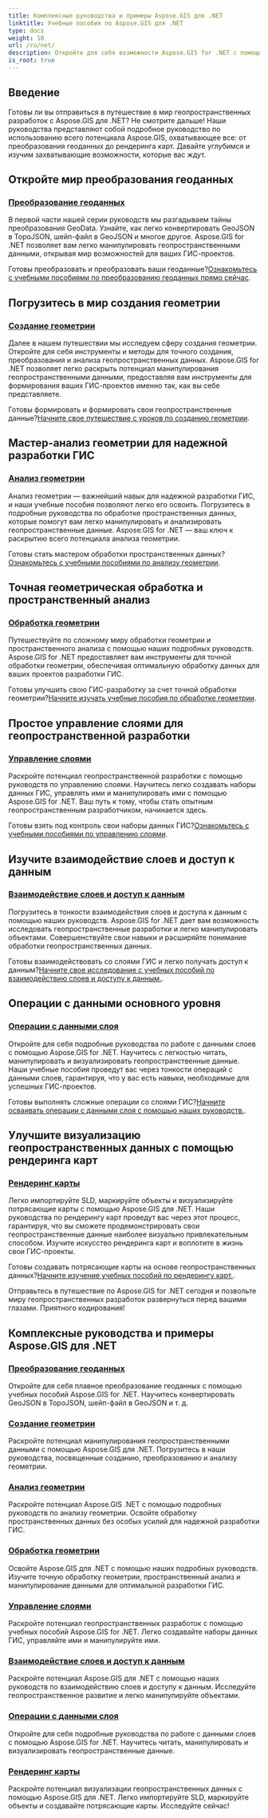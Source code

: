 ```yaml
---
title: Комплексные руководства и примеры Aspose.GIS для .NET
linktitle: Учебные пособия по Aspose.GIS для .NET
type: docs
weight: 10
url: /ru/net/
description: Откройте для себя возможности Aspose.GIS for .NET с помощью подробных руководств. Освойте преобразование GeoData, создание геометрии, анализ, управление слоями и многое другое.
is_root: true
---
```


## Введение

Готовы ли вы отправиться в путешествие в мир геопространственных разработок с Aspose.GIS для .NET? Не смотрите дальше! Наши руководства представляют собой подробное руководство по использованию всего потенциала Aspose.GIS, охватывающее все: от преобразования геоданных до рендеринга карт. Давайте углубимся и изучим захватывающие возможности, которые вас ждут.

## Откройте мир преобразования геоданных

### [Преобразование геоданных](./geo-data-conversion/)

В первой части нашей серии руководств мы разгадываем тайны преобразования GeoData. Узнайте, как легко конвертировать GeoJSON в TopoJSON, шейп-файл в GeoJSON и многое другое. Aspose.GIS for .NET позволяет вам легко манипулировать геопространственными данными, открывая мир возможностей для ваших ГИС-проектов.

 Готовы преобразовать и преобразовать ваши геоданные?[Ознакомьтесь с учебными пособиями по преобразованию геоданных прямо сейчас](./geo-data-conversion/).

## Погрузитесь в мир создания геометрии

### [Создание геометрии](./geometry-creation/)

Далее в нашем путешествии мы исследуем сферу создания геометрии. Откройте для себя инструменты и методы для точного создания, преобразования и анализа геопространственных данных. Aspose.GIS for .NET позволяет легко раскрыть потенциал манипулирования геопространственными данными, предоставляя вам инструменты для формирования ваших ГИС-проектов именно так, как вы себе представляете.

 Готовы формировать и формировать свои геопространственные данные?[Начните свое путешествие с уроков по созданию геометрии](./geometry-creation/).

## Мастер-анализ геометрии для надежной разработки ГИС

### [Анализ геометрии](./geometry-analysis/)

Анализ геометрии — важнейший навык для надежной разработки ГИС, и наши учебные пособия позволяют легко его освоить. Погрузитесь в подробные руководства по обработке пространственных данных, которые помогут вам легко манипулировать и анализировать геопространственные данные. Aspose.GIS for .NET — ваш ключ к раскрытию всего потенциала анализа геометрии.

 Готовы стать мастером обработки пространственных данных?[Ознакомьтесь с учебными пособиями по анализу геометрии](./geometry-analysis/).

## Точная геометрическая обработка и пространственный анализ

### [Обработка геометрии](./geometry-processing/)

Путешествуйте по сложному миру обработки геометрии и пространственного анализа с помощью наших подробных руководств. Aspose.GIS for .NET предоставляет вам инструменты для точной обработки геометрии, обеспечивая оптимальную обработку данных для ваших проектов разработки ГИС.

 Готовы улучшить свою ГИС-разработку за счет точной обработки геометрии?[Начните изучать учебные пособия по обработке геометрии](./geometry-processing/).

## Простое управление слоями для геопространственной разработки

### [Управление слоями](./layer-management/)

Раскройте потенциал геопространственной разработки с помощью руководств по управлению слоями. Научитесь легко создавать наборы данных ГИС, управлять ими и манипулировать ими с помощью Aspose.GIS for .NET. Ваш путь к тому, чтобы стать опытным геопространственным разработчиком, начинается здесь.

 Готовы взять под контроль свои наборы данных ГИС?[Ознакомьтесь с учебными пособиями по управлению слоями](./layer-management/).

## Изучите взаимодействие слоев и доступ к данным

### [Взаимодействие слоев и доступ к данным](./layer-interaction-and-data-access/)

Погрузитесь в тонкости взаимодействия слоев и доступа к данным с помощью наших руководств. Aspose.GIS for .NET дает вам возможность исследовать геопространственные разработки и легко манипулировать объектами. Совершенствуйте свои навыки и расширяйте понимание обработки геопространственных данных.

 Готовы взаимодействовать со слоями ГИС и легко получать доступ к данным?[Начните свое исследование с учебных пособий по взаимодействию слоев и доступу к данным.](./layer-interaction-and-data-access/).

## Операции с данными основного уровня

### [Операции с данными слоя](./layer-data-operations/)

Откройте для себя подробные руководства по работе с данными слоев с помощью Aspose.GIS for .NET. Научитесь с легкостью читать, манипулировать и визуализировать геопространственные данные. Наши учебные пособия проведут вас через тонкости операций с данными слоев, гарантируя, что у вас есть навыки, необходимые для успешных ГИС-проектов.

 Готовы выполнять сложные операции со слоями ГИС?[Начните осваивать операции с данными слоя с помощью наших руководств.](./layer-data-operations/).

## Улучшите визуализацию геопространственных данных с помощью рендеринга карт

### [Рендеринг карты](./map-rendering/)

Легко импортируйте SLD, маркируйте объекты и визуализируйте потрясающие карты с помощью Aspose.GIS для .NET. Наши руководства по рендерингу карт проведут вас через этот процесс, гарантируя, что вы сможете продемонстрировать свои геопространственные данные наиболее визуально привлекательным способом. Изучите искусство рендеринга карт и воплотите в жизнь свои ГИС-проекты.

 Готовы создавать потрясающие карты на основе геопространственных данных?[Начните изучение учебных пособий по рендерингу карт.](./map-rendering/).

Отправьтесь в путешествие по Aspose.GIS for .NET сегодня и позвольте миру геопространственных разработок развернуться перед вашими глазами. Приятного кодирования!
## Комплексные руководства и примеры Aspose.GIS для .NET 
### [Преобразование геоданных](./geo-data-conversion/)
Откройте для себя плавное преобразование геоданных с помощью учебных пособий Aspose.GIS for .NET. Научитесь конвертировать GeoJSON в TopoJSON, шейп-файл в GeoJSON и т. д.
### [Создание геометрии](./geometry-creation/)
Раскройте потенциал манипулирования геопространственными данными с помощью Aspose.GIS для .NET. Погрузитесь в наши руководства, посвященные созданию, преобразованию и анализу геометрии.
### [Анализ геометрии](./geometry-analysis/)
Раскройте потенциал Aspose.GIS .NET с помощью подробных руководств по анализу геометрии. Освойте обработку пространственных данных без особых усилий для надежной разработки ГИС.
### [Обработка геометрии](./geometry-processing/)
Освойте Aspose.GIS для .NET с помощью наших подробных руководств. Изучите точную обработку геометрии, пространственный анализ и манипулирование данными для оптимальной разработки ГИС.
### [Управление слоями](./layer-management/)
Раскройте потенциал геопространственных разработок с помощью учебных пособий Aspose.GIS for .NET. Легко создавайте наборы данных ГИС, управляйте ими и манипулируйте ими. 
### [Взаимодействие слоев и доступ к данным](./layer-interaction-and-data-access/)
Раскройте потенциал Aspose.GIS для .NET с помощью наших руководств по взаимодействию слоев и доступу к данным. Исследуйте геопространственное развитие и легко манипулируйте объектами.
### [Операции с данными слоя](./layer-data-operations/)
Откройте для себя подробные руководства по работе с данными слоев с помощью Aspose.GIS for .NET. Научитесь читать, манипулировать и визуализировать геопространственные данные.
### [Рендеринг карты](./map-rendering/)
Раскройте потенциал визуализации геопространственных данных с помощью Aspose.GIS для .NET. Легко импортируйте SLD, маркируйте объекты и создавайте потрясающие карты. Исследуйте сейчас!

